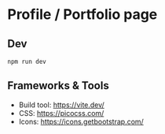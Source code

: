 # Profile / Portfolio page

## Dev

```shell
npm run dev
```

## Frameworks & Tools

- Build tool: https://vite.dev/
- CSS: https://picocss.com/
- Icons: https://icons.getbootstrap.com/